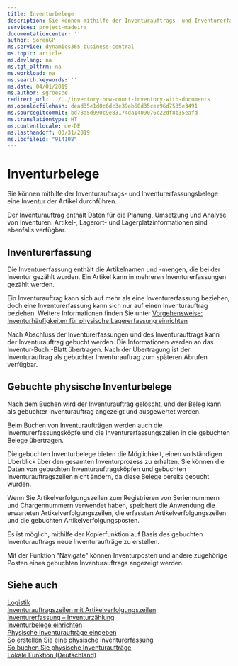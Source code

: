 ```yaml
---
title: Inventurbelege
description: Sie können mithilfe der Inventurauftrags- und Inventurerfassungsbelege eine Inventur der Artikel durchführen.
services: project-madeira
documentationcenter: ''
author: SorenGP
ms.service: dynamics365-business-central
ms.topic: article
ms.devlang: na
ms.tgt_pltfrm: na
ms.workload: na
ms.search.keywords: ''
ms.date: 04/01/2019
ms.author: sgroespe
redirect_url: ../../inventory-how-count-inventory-with-documents
ms.openlocfilehash: dead35e1d0c6dc3e39eb60d35cee96d7535e3491
ms.sourcegitcommit: bd78a5d990c9e83174da1409076c22df8b35eafd
ms.translationtype: HT
ms.contentlocale: de-DE
ms.lasthandoff: 03/31/2019
ms.locfileid: "914108"
---
```

# <a name="physical-inventory-documents"></a>Inventurbelege
Sie können mithilfe der Inventurauftrags- und Inventurerfassungsbelege eine Inventur der Artikel durchführen.  

Der Inventurauftrag enthält Daten für die Planung, Umsetzung und Analyse von Inventuren. Artikel-, Lagerort- und Lagerplatzinformationen sind ebenfalls verfügbar.  

## <a name="physical-inventory-recording"></a>Inventurerfassung  
Die Inventurerfassung enthält die Artikelnamen und -mengen, die bei der Inventur gezählt wurden. Ein Artikel kann in mehreren Inventurerfassungen gezählt werden.  

Ein Inventurauftrag kann sich auf mehr als eine Inventurerfassung beziehen, doch eine Inventurerfassung kann sich nur auf einen Inventurauftrag beziehen. Weitere Informationen finden Sie unter [Vorgehensweise: Inventurhäufigkeiten für physische Lagererfassung einrichten](physical-inventory-recording-counting-physical-inventory.md)  

Nach Abschluss der Inventurerfassungen und des Inventurauftrags kann der Inventurauftrag gebucht werden. Die Informationen werden an das Inventur-Buch.-Blatt übertragen. Nach der Übertragung ist der Inventurauftrag als gebuchter Inventurauftrag zum späteren Abrufen verfügbar.  

## <a name="posted-physical-inventory-documents"></a>Gebuchte physische Inventurbelege  
Nach dem Buchen wird der Inventurauftrag gelöscht, und der Beleg kann als gebuchter Inventurauftrag angezeigt und ausgewertet werden.  

Beim Buchen von Inventuraufträgen werden auch die Inventurerfassungsköpfe und die Inventurerfassungszeilen in die gebuchten Belege übertragen.  

Die gebuchten Inventurbelege bieten die Möglichkeit, einen vollständigen Überblick über den gesamten Inventurprozess zu erhalten. Sie können die Daten von gebuchten Inventurauftragsköpfen und gebuchten Inventurauftragszeilen nicht ändern, da diese Belege bereits gebucht wurden.  

Wenn Sie Artikelverfolgungszeilen zum Registrieren von Seriennummern und Chargennummern verwendet haben, speichert die Anwendung die erwarteten Artikelverfolgungszeilen, die erfassten Artikelverfolgungszeilen und die gebuchten Artikelverfolgungsposten.  

Es ist möglich, mithilfe der Kopierfunktion auf Basis des gebuchten Inventurauftrags neue Inventuraufträge zu erstellen.  

Mit der Funktion "Navigate" können Inventurposten und andere zugehörige Posten eines gebuchten Inventurauftrags angezeigt werden.  

## <a name="see-also"></a>Siehe auch  
 [Logistik](../../warehouse-manage-warehouse.md)   
 [Inventurauftragszeilen mit Artikelverfolgungszeilen](physical-inventory-order-lines-with-item-tracking-lines.md)   
 [Inventurerfassung – Inventurzählung](physical-inventory-recording-counting-physical-inventory.md)   
 [Inventurbelege einrichten](how-to-set-up-physical-inventory-documents.md)   
 [Physische Inventuraufträge eingeben](how-to-enter-physical-inventory-orders.md)   
 [So erstellen Sie eine physische Inventurerfassung](how-to-create-a-physical-inventory-recording.md)   
 [So buchen Sie physische Inventuraufträge](how-to-post-physical-inventory-orders.md)   
 [Lokale Funktion (Deutschland)](germany-local-functionality.md)
